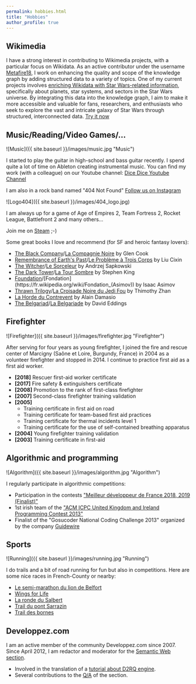 ```yaml
---
permalink: hobbies.html
title: "Hobbies"
author_profile: true
---
```


## Wikimedia
I have a strong interest in contributing to Wikimedia projects, with a particular focus on Wikidata. As an active contributor under the username [Metafire18](https://www.wikidata.org/wiki/User:Metafire18), I work on enhancing the quality and scope of the knowledge graph by adding structured data to a variety of topics. One of my current projects involves [enriching Wikidata with Star Wars-related information](https://www.wikidata.org/wiki/Wikidata:WikiProject_Star_Wars), specifically about planets, star systems, and sectors in the Star Wars universe. By integrating this data into the knowledge graph, I aim to make it more accessible and valuable for fans, researchers, and enthusiasts who seek to explore the vast and intricate galaxy of Star Wars through structured, interconnected data.
[Try it now](https://holonetgalacticmap-frontend.vercel.app)

## Music/Reading/Video Games/...
![Music]({{ site.baseurl }}/images/music.jpg "Music")

I started to play the guitar in high-school and bass guitar recently.
I spend quite a lot of time on Ableton creating instrumental music. 
You can find my work (with a colleague) on our Youtube channel: 
[Dice Dice Youtube Channel](https://www.youtube.com/@DiceDiceTheBand)

I am also in a rock band named "404 Not Found"
[Follow us on Instagram](https://www.instagram.com/404_not_found_band/)

![Logo404]({{ site.baseurl }}/images/404_logo.jpg)

I am always up for a game of Age of Empires 2, Team Fortress 2, Rocket League, Battlefront 2 and many others...

Join me on [Steam](https://steamcommunity.com/profiles/76561198042810574/) ;-)

Some great books I love and recommend (for SF and heroic fantasy lovers):
* [The Black Company](https://en.wikipedia.org/wiki/The_Black_Company)/[La Compagnie Noire](https://fr.wikipedia.org/wiki/Cycle_de_la_Compagnie_noire) by Glen Cook
* [Remembrance of Earth's Past](https://en.wikipedia.org/wiki/Remembrance_of_Earth%27s_Past)/[Le Problème à Trois Corps](https://fr.wikipedia.org/wiki/Le_Probl%C3%A8me_%C3%A0_trois_corps) by Liu Cixin
* [The Witcher](https://en.wikipedia.org/wiki/The_Witcher)/[Le Sorceleur](https://fr.wikipedia.org/wiki/Le_Sorceleur) by Andrzej Sapkowski
* [The Dark Tower](https://en.wikipedia.org/wiki/The_Dark_Tower_(series))/[La Tour Sombre](https://fr.wikipedia.org/wiki/La_Tour_sombre) by Stephen King
* [Foundation](https://en.wikipedia.org/wiki/Foundation_(Asimov_novel))/[Fondation](https://fr.wikipedia.org/wiki/Fondation_(Asimov)) by Isaac Asimov
* [Thrawn Trilogy](https://en.wikipedia.org/wiki/Thrawn_trilogy)/[La Croisade Noire du Jedi Fou](https://fr.wikipedia.org/wiki/La_Croisade_noire_du_Jedi_fou) by Thimothy Zhan
* [La Horde du Contrevent](https://fr.wikipedia.org/wiki/La_Horde_du_Contrevent) by Alain Damasio
* [The Belgariad](https://en.wikipedia.org/wiki/The_Belgariad)/[La Belgariade](https://fr.wikipedia.org/wiki/La_Belgariade) by David Eddings

## Firefighter
![Firefighter]({{ site.baseurl }}/images/firefighter.jpg "Firefighter")

After serving for four years as young firefighter, I joined the fire and rescue center of Marcigny (Saône et Loire, Burgundy, France) in 2004 as a volunteer firefighter and stopped in 2014.
I continue to practice first aid as a first aid worker.

* **[2018]** Rescuer first-aid worker certificate
* **[2017]** Fire safety & extinguishers certificate
* **[2008]** Promotion to the rank of first-class firefighter
* **[2007]** Second-class firefighter training validation
* **[2005]**
  * Training certificate in first aid on road
  * Training certificate for team-based first aid practices
  * Training certificate for thermal incidents level 1
  * Training certificate for the use of self-contained breathing apparatus
* **[2004]** Young firefighter training validation
* **[2003]** Training certificate in first-aid
  
## Algorithmic and programming
![Algorithm]({{ site.baseurl }}/images/algorithm.jpg "Algorithm")

I regularly participate in algorithmic competitions:
* Participation in the contests ["Meilleur développeur de France 2018, 2019 (Finalist)"](https://mdf19.com/)
* 1st irish team of the ["ACM ICPC United Kingdom and Ireland Programming Contest 2013"](http://ukiepc.info/)
* Finalist of the "Gosucoder National Coding Challenge 2013" organized by the company [Guidewire](https://www.guidewire.com/)

## Sports
![Running]({{ site.baseurl }}/images/running.jpg "Running")

I do trails and a bit of road running for fun but also in competitions.
Here are some nice races in French-County or nearby:
* [Le semi-marathon du lion de Belfort](https://www.lelion.org/)
* [Wings for Life](https://www.wingsforlifeworldrun.com/fr/fr/)
* [La ronde du Salbert](http://www.belfort-marathon.fr/rds.php)
* [Trail du pont Sarrazin](http://trail-pont-sarrazin.com/)
* [Trail des bornes](https://traildesbornes.jimdo.com/)

## Developpez.com
I am an active member of the community Developpez.com since 2007.
Since April 2012, I am redactor and moderator for the [Semantic Web section](http://web-semantique.developpez.com/).
* Involved in the translation of a [tutorial about D2RQ engine](http://web-semantique.developpez.com/tutoriels/d2rq/d2rq-et-jena/).
* Several contributions to the [Q/A](http://web-semantique.developpez.com/faq/) of the section.
